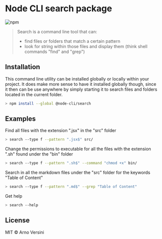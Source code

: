 # Node CLI search package

![npm](https://img.shields.io/npm/v/@node-cli/search?label=version&logo=npm)

> Search is a command line tool that can:
>
> - find files or folders that match a certain pattern
> - look for string within those files and display them (think shell commands "find" and "grep")

## Installation

This command line utility can be installed globally or locally within your project. It does make more sense to have it installed globally though, since it then can be use anywhere by simply starting it to search files and folders located in the current folder.

```sh
> npm install --global @node-cli/search
```

## Examples

Find all files with the extension ".jsx" in the "src" folder

```sh
> search --type f --pattern ".jsx$" src/
```

Change the permissions to executable for all the files with the extension ".sh" found under the "bin" folder

```sh
> search --type f --pattern ".sh$" --command "chmod +x" bin/
```

Search in all the markdown files under the "src" folder for the keywords "Table of Content"

```sh
> search --type f --pattern ".md$" --grep "Table of Content"
```

Get help

```sh
> search --help
```

## License

MIT © Arno Versini
